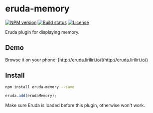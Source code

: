 # eruda-memory

[![NPM version][npm-image]][npm-url]
[![Build status][travis-image]][travis-url]
[![License][license-image]][npm-url]

[npm-image]: https://img.shields.io/npm/v/eruda-memory.svg
[npm-url]: https://npmjs.org/package/eruda-memory
[travis-image]: https://img.shields.io/travis/liriliri/eruda-memory.svg
[travis-url]: https://travis-ci.org/liriliri/eruda-memory
[license-image]: https://img.shields.io/npm/l/eruda-memory.svg

Eruda plugin for displaying memory.

## Demo

Browse it on your phone: 
[http://eruda.liriliri.io/](http://eruda.liriliri.io/)

## Install

```bash
npm install eruda-memory --save
```

```javascript
eruda.add(erudaMemory);
```

Make sure Eruda is loaded before this plugin, otherwise won't work.